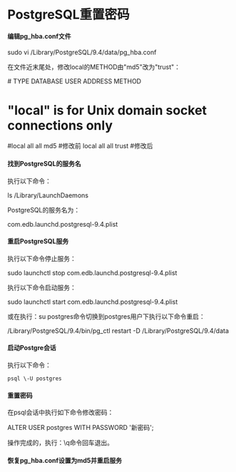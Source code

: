 # PostgreSQL重置密码

#### 编辑pg\_hba.conf文件

sudo vi /Library/PostgreSQL/9.4/data/pg\_hba.conf

在文件近末尾处，修改local的METHOD由"md5"改为"trust"：

\# TYPE  DATABASE        USER            ADDRESS                 METHOD

# "local" is for Unix domain socket connections only
#local   all             all                                     md5       #修改前
local   all             all                                     trust      #修改后

#### 找到PostgreSQL的服务名

执行以下命令：

ls /Library/LaunchDaemons

PostgreSQL的服务名为：

com.edb.launchd.postgresql\-9.4.plist

#### 重启PostgreSQL服务

执行以下命令停止服务：

sudo launchctl stop com.edb.launchd.postgresql\-9.4.plist

执行以下命令启动服务：

sudo launchctl start com.edb.launchd.postgresql\-9.4.plist

或在执行：su postgres命令切换到postgres用户下执行以下命令重启：

/Library/PostgreSQL/9.4/bin/pg\_ctl restart \-D /Library/PostgreSQL/9.4/data

#### 启动Postgre会话

执行以下命令：

```
psql \-U postgres
```

#### 重置密码

在psql会话中执行如下命令修改密码：

ALTER USER postgres WITH PASSWORD '新密码';

操作完成的，执行：\\q命令回车退出。

#### 恢复pg\_hba.conf设置为md5并重启服务

